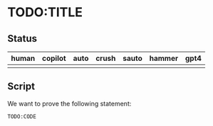 # TODO:TITLE

## Status

| human  | copilot | auto   | crush  | sauto  | hammer | gpt4   |
| ---    | ---     | ---    | ---    | ---    | ---    | ---    |
|        |         |        |        |        |        |        |

## Script

We want to prove the following statement:

```coq
TODO:CODE
```


